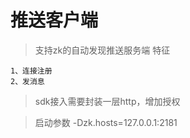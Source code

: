 # 推送客户端
>支持zk的自动发现推送服务端
>特征

    1、连接注册
    2、发消息
    
>sdk接入需要封装一层http，增加授权

>启动参数 -Dzk.hosts=127.0.0.1:2181